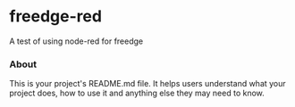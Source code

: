 freedge-red
===========

A test of using node-red for freedge

### About

This is your project's README.md file. It helps users understand what your
project does, how to use it and anything else they may need to know.